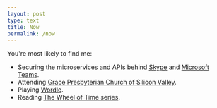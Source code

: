 ```yaml
---
layout: post
type: text
title: Now
permalink: /now
---
```

<p>You're most likely to find me:</p>
<ul>
  <li>Securing the microservices and APIs behind <a href="https://skype.com">Skype</a> and <a href="https://www.microsoft.com/en-us/microsoft-teams/online-meetings">Microsoft Teams</a>.</li>
  <li>Attending <a href="https://gracepres.com/">Grace Presbyterian Church of Silicon Valley</a>.</li>
  <li>Playing <a href="https://www.nytimes.com/games/wordle/">Wordle</a>.</li>
  <li>Reading <a href="https://www.goodreads.com/series/41526-the-wheel-of-time">The Wheel of Time series</a>.</li>
</ul>